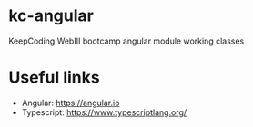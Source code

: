 # kc-angular
KeepCoding WebIII bootcamp angular module working classes

# Useful links
- Angular: https://angular.io
- Typescript: https://www.typescriptlang.org/
